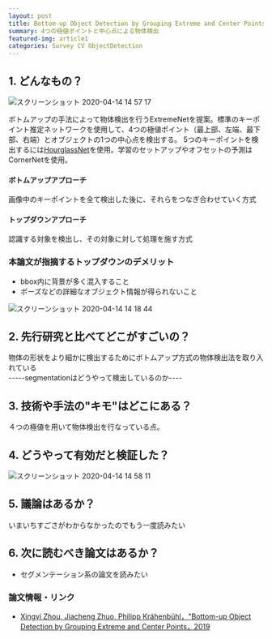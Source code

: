 ```yaml
---
layout: post
title: Bottom-up Object Detection by Grouping Extreme and Center Points
summary: 4つの極値ポイントと中心点による物体検出
featured-img: article1
categories: Survey CV ObjectDetection 
---
```


## 1. どんなもの？
![スクリーンショット 2020-04-14 14 57 17](https://user-images.githubusercontent.com/40351074/79190987-86198100-7e60-11ea-87d9-c8c8064fa436.png)

ボトムアップの手法によって物体検出を行うExtremeNetを提案。標準のキーポイント推定ネットワークを使用して、4つの極値ポイント（最上部、左端、最下部、右端）とオブジェクトの1つの中心点を検出する。
5つのキーポイントを検出するには[HourglassNet](https://arxiv.org/abs/1603.06937)を使用。学習のセットアップやオフセットの予測はCornerNetを使用。

#### ボトムアップアプローチ
画像中のキーポイントを全て検出した後に、それらをつなぎ合わせていく方式
#### トップダウンアプローチ
認識する対象を検出し、その対象に対して処理を施す方式

### 本論文が指摘するトップダウンのデメリット
- bbox内に背景が多く混入すること
- ポーズなどの詳細なオブジェクト情報が得られないこと

![スクリーンショット 2020-04-14 14 18 44](https://user-images.githubusercontent.com/40351074/79189054-b874af80-7e5b-11ea-8822-9e079c171f5f.png)


## 2. 先行研究と比べてどこがすごいの？
物体の形状をより細かに検出するためにボトムアップ方式の物体検出法を取り入れている  
-----segmentationはどうやって検出しているのか----
## 3. 技術や手法の"キモ"はどこにある？
４つの極値を用いて物体検出を行なっている点。
## 4. どうやって有効だと検証した？
![スクリーンショット 2020-04-14 14 58 11](https://user-images.githubusercontent.com/40351074/79190980-8023a000-7e60-11ea-898c-13f90a8c11a1.png)

## 5. 議論はあるか？
いまいちすごさがわからなかったのでもう一度読みたい

## 6. 次に読むべき論文はあるか？
- セグメンテーション系の論文を読みたい

### 論文情報・リンク

* [Xingyi Zhou, Jiacheng Zhuo, Philipp Krähenbühl，"Bottom-up Object Detection by Grouping Extreme and Center Points，2019](https://arxiv.org/abs/1901.08043)

